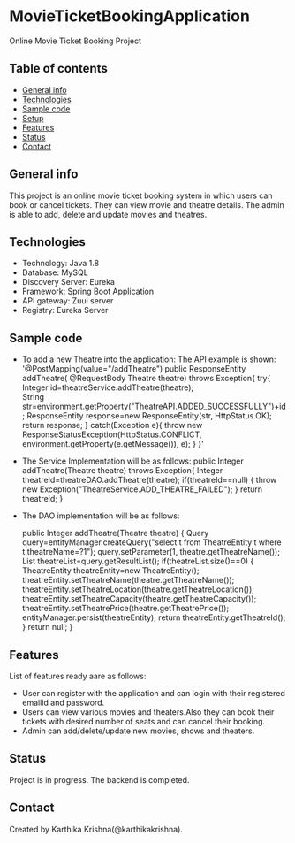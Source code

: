 # MovieTicketBookingApplication
Online Movie Ticket Booking Project

## Table of contents
* [General info](#general-info)
* [Technologies](#technologies)
* [Sample code](#sample-code)
* [Setup](#setup)
* [Features](#features)
* [Status](#status)
* [Contact](#contact)

## General info
This project is an online movie ticket booking system in which users can book or cancel tickets. They can view movie and theatre details. The admin is able to add, delete and update movies and theatres.


## Technologies
* Technology: Java 1.8 
* Database: MySQL 
* Discovery Server: Eureka 
* Framework: Spring Boot Application 
* API gateway: Zuul server 
* Registry: Eureka Server 


## Sample code
* To add a new Theatre into the application: 
  The API example is shown:
	'@PostMapping(value="/addTheatre")
	public ResponseEntity<String> addTheatre( @RequestBody Theatre theatre) throws Exception{
		try{
			Integer id=theatreService.addTheatre(theatre);			
			String str=environment.getProperty("TheatreAPI.ADDED_SUCCESSFULLY")+id;
			ResponseEntity<String> response=new ResponseEntity<String>(str, HttpStatus.OK);
			return response;
		}
		catch(Exception e){
			throw new ResponseStatusException(HttpStatus.CONFLICT, environment.getProperty(e.getMessage()), e);
		}
	}'
*  The Service Implementation will be as follows:
 	public Integer addTheatre(Theatre theatre) throws Exception{
		Integer theatreId=theatreDAO.addTheatre(theatre);
		if(theatreId==null) {
			throw new Exception("TheatreService.ADD_THEATRE_FAILED");
		}
		return theatreId;
	}
*  The DAO implementation will be as follows:

	public Integer addTheatre(Theatre theatre) {
		Query query=entityManager.createQuery("select t from TheatreEntity t where t.theatreName=?1");
		query.setParameter(1, theatre.getTheatreName());
		List<TheatreEntity> theatreList=query.getResultList();
		if(theatreList.size()==0) {
			TheatreEntity theatreEntity=new TheatreEntity();
			theatreEntity.setTheatreName(theatre.getTheatreName());
			theatreEntity.setTheatreLocation(theatre.getTheatreLocation());
			theatreEntity.setTheatreCapacity(theatre.getTheatreCapacity());
			theatreEntity.setTheatrePrice(theatre.getTheatrePrice());			
			entityManager.persist(theatreEntity);
			return theatreEntity.getTheatreId();
		}
		return null;
	}

## Features
List of features ready aare as follows:
* User can register with the application and can login with their registered emailid and password.
* Users can view various movies and theaters.Also they can book their tickets with desired number of seats and can cancel their booking.
* Admin can add/delete/update new movies, shows and theaters.


## Status
Project is in progress. The backend is completed.


## Contact
Created by Karthika Krishna(@karthikakrishna).
